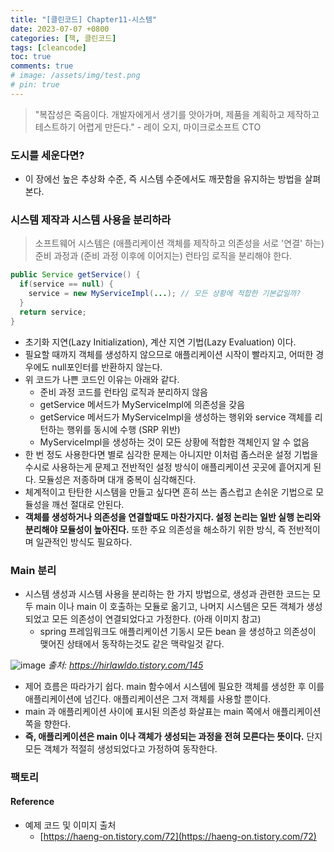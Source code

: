 ```yaml
---
title: "[클린코드] Chapter11-시스템"
date: 2023-07-07 +0800
categories: [책, 클린코드]
tags: [cleancode]
toc: true
comments: true
# image: /assets/img/test.png
# pin: true
---
```


> "복잡성은 죽음이다. 개발자에게서 생기를 앗아가며, 제품을 계획하고 제작하고 테스트하기 어렵게 만든다." - 레이 오지, 마이크로소프트 CTO

### 도시를 세운다면?
- 이 장에선 높은 추상화 수준, 즉 시스템 수준에서도 깨끗함을 유지하는 방법을 살펴본다.

### 시스템 제작과 시스템 사용을 분리하라

> 소프트웨어 시스템은 (애플리케이션 객체를 제작하고 의존성을 서로 '연결' 하는) 준비 과정과 (준비 과정 이후에 이어지는) 런타임 로직을 분리해야 한다.

```java
public Service getService() {
  if(service == null) {
    service = new MyServiceImpl(...); // 모든 상황에 적합한 기본값일까?
  }
  return service;
}
```

- 초기화 지연(Lazy Initialization), 계산 지연 기법(Lazy Evaluation) 이다.
- 필요할 때까지 객체를 생성하지 않으므로 애플리케이션 시작이 빨라지고, 어떠한 경우에도 null포인터를 반환하지 않는다.
- 위 코드가 나쁜 코드인 이유는 아래와 같다.
  - 준비 과정 코드를 런타임 로직과 분리하지 않음
  - getService 메서드가 MyServiceImpl에 의존성을 갖음
  - getService 메서드가 MyServiceImpl을 생성하는 행위와 service 객체를 리턴하는 행위를 동시에 수행 (SRP 위반)
  - MyServiceImpl을 생성하는 것이 모든 상황에 적합한 객체인지 알 수 없음
- 한 번 정도 사용한다면 별로 심각한 문제는 아니지만 이처럼 좀스러운 설정 기법을 수시로 사용하는게 문제고 전반적인 설정 방식이 애플리케이션 곳곳에 흩어지게 된다. 모듈성은 저종하며 대개 중복이 심각해진다.
- 체계적이고 탄탄한 시스템을 만들고 싶다면 흔히 쓰는 좀스럽고 손쉬운 기법으로 모듈성을 깨선 절대로 안된다.
- **객체를 생성하거나 의존성을 연결할때도 마찬가지다. 설정 논리는 일반 실행 논리와 분리해야 모듈성이 높아진다.** 또한 주요 의존성을 해소하기 위한 방식, 즉 전반적이며 일관적인 방식도 필요하다.

### Main 분리
- 시스템 생성과 시스템 사용을 분리하는 한 가지 방법으로, 생성과 관련한 코드는 모두 main 이나 main 이 호출하는 모듈로 옮기고, 나머지 시스템은 모든 객체가 생성되었고 모든 의존성이 연결되었다고 가정한다. (아래 이미지 참고)
  - spring 프레임워크도 애플리케이션 기동시 모든 bean 을 생성하고 의존성이 맺어진 상태에서 동작하는것도 같은 맥락일것 같다.

![image](https://github.com/jeonyoungho/jeonyoungho.github.io/assets/44339530/c940a1f2-1a1d-4b39-a0ef-58b1fa1f58e2)
_출처: https://hirlawldo.tistory.com/145_

- 제어 흐름은 따라가기 쉽다. main 함수에서 시스템에 필요한 객체를 생성한 후 이를 애플리케이션에 넘긴다. 애플리케이션은 그저 객체를 사용할 뿐이다.
- main 과 애플리케이션 사이에 표시된 의존성 화살표는 main 쪽에서 애플리케이션쪽을 향한다.
- **즉, 애플리케이션은 main 이나 객체가 생성되는 과정을 전혀 모른다는 뜻이다.** 단지 모든 객체가 적절히 생성되었다고 가정하여 동작한다.

### 팩토리


#### Reference
- 예제 코드 및 이미지 출처
  - [https://haeng-on.tistory.com/72](https://haeng-on.tistory.com/72)

